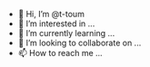 - 👋 Hi, I’m @t-toum
- 👀 I’m interested in ...
- 🌱 I’m currently learning ...
- 💞️ I’m looking to collaborate on ...
- 📫 How to reach me ...

<!---
t-toum/t-toum is a ✨ special ✨ repository because its `README.md` (this file) appears on your GitHub profile.
You can click the Preview link to take a look at your changes.
--->
